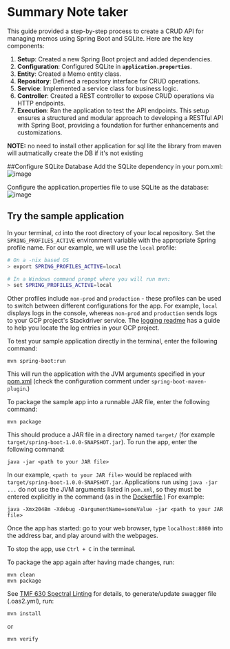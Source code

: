 # Summary Note taker
This guide provided a step-by-step process to create a CRUD API for managing memos using Spring Boot and SQLite. Here are the key components:

1. **Setup**: Created a new Spring Boot project and added dependencies.
2. **Configuration**: Configured SQLite in **`application.properties`**.
3. **Entity**: Created a Memo entity class.
4. **Repository**: Defined a repository interface for CRUD operations.
5. **Service**: Implemented a service class for business logic.
6. **Controller**: Created a REST controller to expose CRUD operations via HTTP endpoints.
7. **Execution**: Ran the application to test the API endpoints.
This setup ensures a structured and modular approach to developing a RESTful API with Spring Boot, providing a foundation for further enhancements and customizations.

**NOTE:**
no need to install other application for sql lite the library from maven will autmatically create the DB if it's not existing

##Configure SQLite Database
Add the SQLite dependency in your pom.xml:
![image](https://github.com/AldrenDeGuzman1111/memo/assets/171792343/246e63c8-3b01-41bb-a93f-8c794ca4c16d)

Configure the application.properties file to use SQLite as the database:
![image](https://github.com/AldrenDeGuzman1111/memo/assets/171792343/b41cbecd-d3ef-4dfb-93e5-58e264cbed0a)

 ## **Try the sample application**


In your terminal, `cd` into the root directory of your local repository. Set the `SPRING_PROFILES_ACTIVE` environment variable with
the appropriate Spring profile name. For our example, we will use the `local` profile:
```bash
# On a -nix based OS
> export SPRING_PROFILES_ACTIVE=local

# In a Windows command prompt where you will run mvn:
> set SPRING_PROFILES_ACTIVE=local
```
Other profiles include `non-prod` and `production` - these profiles can be used to switch between different configurations for the app. For example, `local` displays
logs in the console, whereas `non-prod` and `production` sends logs to your GCP project's Stackdriver service. The [logging readme](docs/logging-java.md) has a guide
to help you locate the log entries in your GCP project.

To test your sample application directly in the terminal, enter the following command:

    mvn spring-boot:run

This will run the application with the JVM arguments specified in your [pom.xml](pom.xml) (check the configuration comment under `spring-boot-maven-plugin`.)

To package the sample app into a runnable JAR file, enter the following command:

    mvn package

This should produce a JAR file in a directory named `target/` (for example `target/spring-boot-1.0.0-SNAPSHOT.jar`). To run the app, enter the following command:

    java -jar <path to your JAR file>

In our example, `<path to your JAR file>` would be replaced with `target/spring-boot-1.0.0-SNAPSHOT.jar`.
Applications run using `java -jar ...` do not use the JVM arguments listed in `pom.xml`, so they must be entered explicitly in the command (as in the
[Dockerfile](Dockerfile).) For example:

    java -Xmx2048m -Xdebug -DargumentName=someValue -jar <path to your JAR file>

Once the app has started: go to your web browser, type `localhost:8080` into the address bar, and play around with the webpages.

To stop the app, use `Ctrl + C` in the terminal.

To package the app again after having made changes, run:

    mvn clean
    mvn package

See [TMF 630 Spectral Linting](docs/tmf-linting.md) for details, to generate/update swagger file (.oas2.yml), run:

    mvn install
   
or

    mvn verify
 

